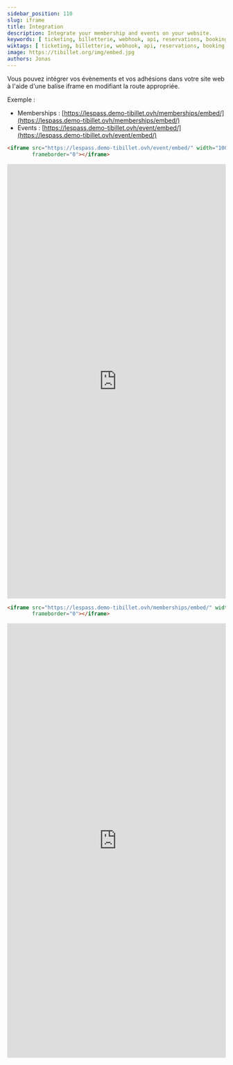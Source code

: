 ```yaml
---
sidebar_position: 110
slug: iframe
title: Integration
description: Integrate your membership and events on your website.
keywords: [ ticketing, billetterie, webhook, api, reservations, booking ]
wiktags: [ ticketing, billetterie, webhook, api, reservations, booking ]
image: https://tibillet.org/img/embed.jpg
authors: Jonas
---
```


Vous pouvez intégrer vos évènements et vos adhésions dans votre site web à l'aide d'une balise iframe en modifiant la route appropriée.

Exemple :

- Memberships : [https://lespass.demo-tibillet.ovh/memberships/embed/](https://lespass.demo-tibillet.ovh/memberships/embed/)
- Events : [https://lespass.demo-tibillet.ovh/event/embed/](https://lespass.demo-tibillet.ovh/event/embed/)

```html title="iframe event"
<iframe src="https://lespass.demo-tibillet.ovh/event/embed/" width="100%" height="1000px"
        frameborder="0"></iframe>
```
<iframe src="https://lespass.demo-tibillet.ovh/event/embed/" width="100%" height="1000px" frameborder="0"></iframe>

```html title="iframe membership"
<iframe src="https://lespass.demo-tibillet.ovh/memberships/embed/" width="100%" height="1000px"
        frameborder="0"></iframe>
```

<iframe src="https://lespass.demo-tibillet.ovh/memberships/embed/" width="100%" height="1000px" frameborder="0"></iframe>